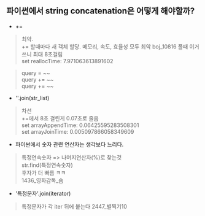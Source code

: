 ## 파이썬에서 string concatenation은 어떻게 해야할까?

- +=

> 최악.\
> += 할때마다 새 객체 할당.
> 메모리, 속도, 효율성 모두 최악
> boj_10816 풀때 이거쓰니 최대 8초걸림\
> set reallocTime:  7.971063613891602

> query = ~~\
> query += ~~\
> query += ~~

- ''.join(str_list)

> 차선\
> +=에서 8초 걸린게 0.07초로 줄음\
> set arrayAppendTime:  0.06425595283508301\
> set arrayJoinTime:  0.005097866058349609

- 파이썬에서 숫자 관련 연산자는 생각보다 느리다.
> 특정연속숫자 => 나머지연산자(%)로 찾는것\
> str.find(특정연속숫자)\
> 후자가 더 빠름 ㅋㅋ\
> 1436_영화감독_숌

- '특정문자'.join(iterator)
> 특정문자가 각 iter 뒤에 붙는다
> 2447_별찍기10
